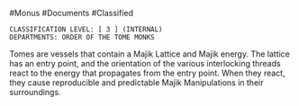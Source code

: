 #Monus #Documents #Classified

```
CLASSIFICATION LEVEL: [ 3 ] (INTERNAL)
DEPARTMENTS: ORDER OF THE TOME MONKS
```

Tomes are vessels that contain a Majik Lattice and Majik energy. The lattice has an entry point, and the orientation of the various interlocking threads react to the energy that propagates from the entry point. When they react, they cause reproducible and predictable Majik Manipulations in their surroundings.